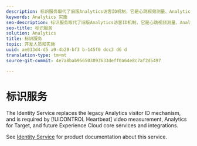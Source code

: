 ```yaml
---
description: 标识服务取代了旧版Analytics访客ID机制，它是心跳视频测量、Analytics for Target以及未来Experience Cloud核心服务和集成所必需的。
keywords: Analytics 实施
seo-description: 标识服务取代了旧版Analytics访客ID机制，它是心跳视频测量、Analytics for Target以及未来Experience Cloud核心服务和集成所必需的。
seo-title: 标识服务
solution: Analytics
title: 标识服务
topic: 开发人员和实施
uuid: ae013d4-d5 a9-4b20-bf3 b-145f0 dcc3 d6 d
translation-type: tm+mt
source-git-commit: 4e7a8bab956503093633deff0a64e8c7af2d5497

---
```



# 标识服务

The Identity Service replaces the legacy Analytics visitor ID mechanism, and is required by [!UICONTROL Heartbeat] video measurement, Analytics for Target, and future Experience Cloud core services and integrations.

See [Identity Service](https://marketing.adobe.com/resources/help/en_US/mcvid/) for product documentation about this service.

